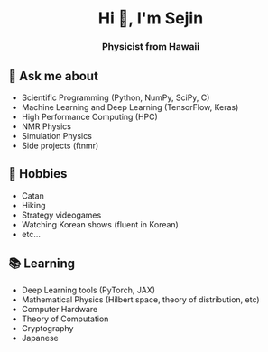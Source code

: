 <h1 align="center">Hi 👋, I'm Sejin</h1>
<h3 align="center">Physicist from Hawaii</h3>

## 💬 Ask me about
- Scientific Programming (Python, NumPy, SciPy, C)
- Machine Learning and Deep Learning (TensorFlow, Keras)
- High Performance Computing (HPC)
- NMR Physics
- Simulation Physics
- Side projects (ftnmr)

## 📅 Hobbies
- Catan 
- Hiking 
- Strategy videogames
- Watching Korean shows (fluent in Korean)
- etc...

## 📚 Learning
- Deep Learning tools (PyTorch, JAX) 
- Mathematical Physics (Hilbert space, theory of distribution, etc) 
- Computer Hardware
- Theory of Computation
- Cryptography
- Japanese
